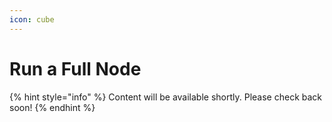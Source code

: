 ```yaml
---
icon: cube
---
```


# Run a Full Node

{% hint style="info" %}
Content will be available shortly. Please check back soon!
{% endhint %}

